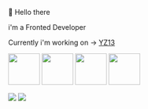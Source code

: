 👋 Hello there

i'm a Fronted Developer

Currently i'm working on -> [YZ13](https://yz13.darkmaterial.space)

<!--  Currently i'm working on my portfolio, u can see my projects on [there](https://darkmaterial.space/yz13) -->

<img src="https://github.com/YZ13-ENV/YZ13-ENV/assets/101273441/df42ad3d-eb1b-445e-af1d-85daa71c46a2" width="64">
<img src="https://github.com/YZ13-ENV/YZ13-ENV/assets/101273441/c5f692b8-bab9-4941-9f07-c32f180b6286" width="64">
<img src="https://github.com/YZ13-ENV/YZ13-ENV/assets/101273441/9f1b6990-047f-4cfa-b4eb-4b0dfae92df0" width="64">
<img src="https://github.com/YZ13-ENV/YZ13-ENV/assets/101273441/e790822f-e6b0-4cfe-a6af-2f67ab6835dc" width="64">

![](http://github-profile-summary-cards.vercel.app/api/cards/stats?username=yz13-env&theme=dark)
![](http://github-profile-summary-cards.vercel.app/api/cards/productive-time?username=yz13-env&theme=dark&utcOffset=5)
